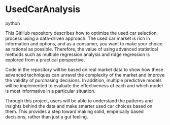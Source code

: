 # UsedCarAnalysis
python

This GitHub repository describes how to optimize the used car selection process using a data-driven approach. The used car market is rich in information and options, and as a consumer, you want to make your choice as rational as possible. Therefore, the value of using advanced statistical methods such as multiple regression analysis and ridge regression is explored from a practical perspective.

Code in the repository will be based on real market data to show how these advanced techniques can unravel the complexity of the market and improve the validity of purchasing decisions. In addition, multiple predictive models will be implemented to evaluate the effectiveness of each and which model is most informative in a particular situation.

Through this project, users will be able to understand the patterns and insights behind the data and make smarter used car choices based on them. This provides a step toward making solid, empirically based decisions, rather than just a gut feeling.

